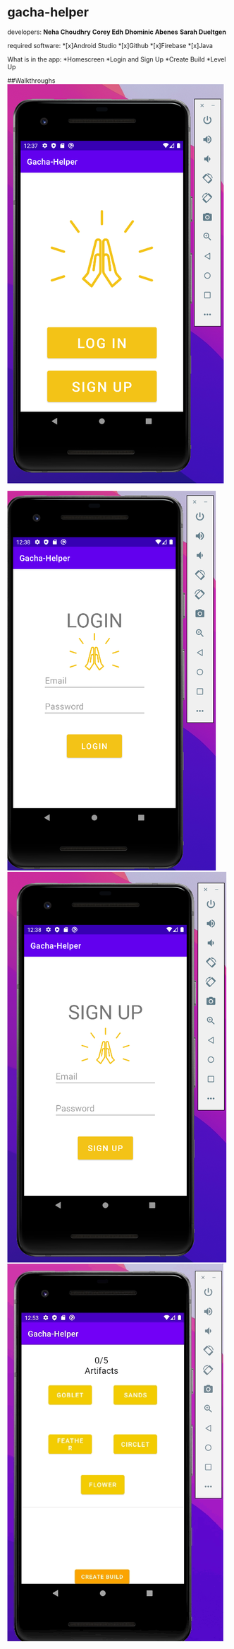 # gacha-helper

developers: 
**Neha Choudhry**
**Corey Edh**
**Dhominic Abenes**
**Sarah Dueltgen**

required software: 
*[x]Android Studio
*[x]Github
*[x]Firebase
*[x]Java

What is in the app:
*Homescreen
*Login and Sign Up
*Create Build
*Level Up


##Walkthroughs
<img src='gacha_homescreen.png' title='Homescreen' alt='Homescreen' />

<img src='gacha_login.png' title='Login Page' alt="Login page" />

<img src='gacha_signup.png' title='Sign Up Page' alt='Sign Up page' />

<img src='createbuild.gif' title='Create Build' alt='Showing the function of Create Build' />

